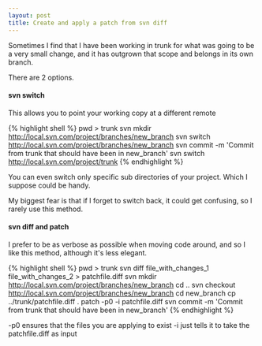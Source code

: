 ```yaml
---
layout: post
title: Create and apply a patch from svn diff
---
```


Sometimes I find that I have been working in trunk for what was going to be a very small change, and it has outgrown  that scope and belongs in its own branch.

There are 2 options.

#### svn switch

This allows you to point your working copy at a different remote 

{% highlight shell %}
pwd > trunk
svn mkdir http://local.svn.com/project/branches/new_branch
svn switch http://local.svn.com/project/branches/new_branch
svn commit -m 'Commit from trunk that should have been in new_branch'
svn switch http://local.svn.com/project/trunk
{% endhighlight %}

You can even switch only specific sub directories of your project. Which I suppose could be handy.

My biggest fear is that if I forget to switch back, it could get confusing, so I rarely use this method.
 
#### svn diff and patch

I prefer to be as verbose as possible when moving code around, and so I like this method, although it's less elegant.

{% highlight shell %}
pwd > trunk
svn diff file_with_changes_1 file_with_changes_2 > patchfile.diff
svn mkdir http://local.svn.com/project/branches/new_branch
cd ..
svn checkout http://local.svn.com/project/branches/new_branch
cd new_branch
cp ../trunk/patchfile.diff .
patch -p0 -i patchfile.diff
svn commit -m 'Commit from trunk that should have been in new_branch'
{% endhighlight %}

-p0 ensures that the files you are applying to exist
-i just tells it to take the patchfile.diff as input
